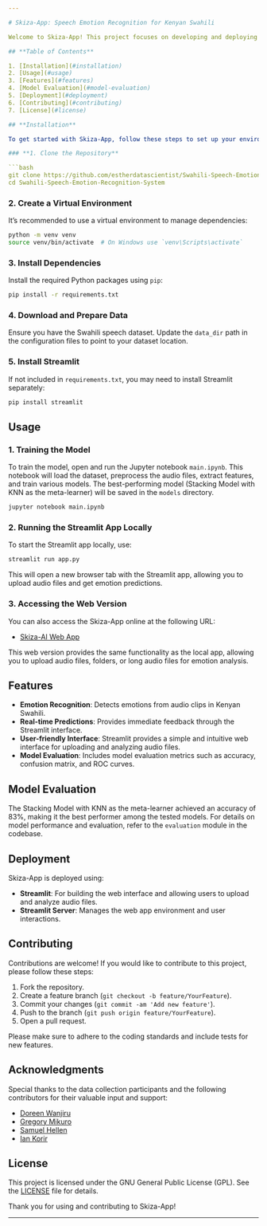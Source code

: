 ```yaml
---

# Skiza-App: Speech Emotion Recognition for Kenyan Swahili

Welcome to Skiza-App! This project focuses on developing and deploying a model to recognize emotions from speech, specifically tailored for Kenyan Swahili. The model leverages advanced machine learning techniques and is deployed using Streamlit for the web interface and user interaction.

## **Table of Contents**

1. [Installation](#installation)
2. [Usage](#usage)
3. [Features](#features)
4. [Model Evaluation](#model-evaluation)
5. [Deployment](#deployment)
6. [Contributing](#contributing)
7. [License](#license)

## **Installation**

To get started with Skiza-App, follow these steps to set up your environment and install the necessary dependencies:

### **1. Clone the Repository**

```bash
git clone https://github.com/estherdatascientist/Swahili-Speech-Emotion-Recognition-System.git
cd Swahili-Speech-Emotion-Recognition-System
```

### **2. Create a Virtual Environment**

It’s recommended to use a virtual environment to manage dependencies:

```bash
python -m venv venv
source venv/bin/activate  # On Windows use `venv\Scripts\activate`
```

### **3. Install Dependencies**

Install the required Python packages using `pip`:

```bash
pip install -r requirements.txt
```

### **4. Download and Prepare Data**

Ensure you have the Swahili speech dataset. Update the `data_dir` path in the configuration files to point to your dataset location.

### **5. Install Streamlit**

If not included in `requirements.txt`, you may need to install Streamlit separately:

```bash
pip install streamlit
```

## **Usage**

### **1. Training the Model**

To train the model, open and run the Jupyter notebook `main.ipynb`. This notebook will load the dataset, preprocess the audio files, extract features, and train various models. The best-performing model (Stacking Model with KNN as the meta-learner) will be saved in the `models` directory.

```bash
jupyter notebook main.ipynb
```

### **2. Running the Streamlit App Locally**

To start the Streamlit app locally, use:

```bash
streamlit run app.py
```

This will open a new browser tab with the Streamlit app, allowing you to upload audio files and get emotion predictions.

### **3. Accessing the Web Version**

You can also access the Skiza-App online at the following URL:

- [Skiza-AI Web App](https://skiza-ai.streamlit.app)

This web version provides the same functionality as the local app, allowing you to upload audio files, folders, or long audio files for emotion analysis.

## **Features**

- **Emotion Recognition**: Detects emotions from audio clips in Kenyan Swahili.
- **Real-time Predictions**: Provides immediate feedback through the Streamlit interface.
- **User-friendly Interface**: Streamlit provides a simple and intuitive web interface for uploading and analyzing audio files.
- **Model Evaluation**: Includes model evaluation metrics such as accuracy, confusion matrix, and ROC curves.

## **Model Evaluation**

The Stacking Model with KNN as the meta-learner achieved an accuracy of 83%, making it the best performer among the tested models. For details on model performance and evaluation, refer to the `evaluation` module in the codebase.

## **Deployment**

Skiza-App is deployed using:

- **Streamlit**: For building the web interface and allowing users to upload and analyze audio files.
- **Streamlit Server**: Manages the web app environment and user interactions.

## **Contributing**

Contributions are welcome! If you would like to contribute to this project, please follow these steps:

1. Fork the repository.
2. Create a feature branch (`git checkout -b feature/YourFeature`).
3. Commit your changes (`git commit -am 'Add new feature'`).
4. Push to the branch (`git push origin feature/YourFeature`).
5. Open a pull request.

Please make sure to adhere to the coding standards and include tests for new features.

## **Acknowledgments**

Special thanks to the data collection participants and the following contributors for their valuable input and support:

- [Doreen Wanjiru](https://github.com/DoreenMolly)
- [Gregory Mikuro](https://github.com/gregorymikuro)
- [Samuel Hellen](https://github.com/samuelhellen)
- [Ian Korir](https://github.com/SirIan71)

## **License**

This project is licensed under the GNU General Public License (GPL). See the [LICENSE](LICENSE) file for details.

Thank you for using and contributing to Skiza-App!

---
```

